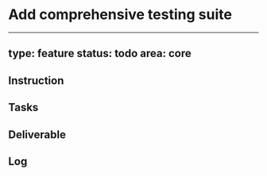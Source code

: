 # Add comprehensive testing suite

---
type: feature
status: todo
area: core
---


## Instruction

## Tasks

## Deliverable

## Log
